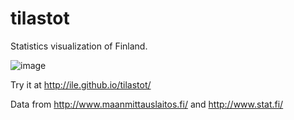 tilastot
========

Statistics visualization of Finland.

![image](https://f.cloud.github.com/assets/433707/1233732/db3c8b64-293f-11e3-9e7f-851be8f76c7b.png)

Try it at http://ile.github.io/tilastot/

Data from http://www.maanmittauslaitos.fi/ and http://www.stat.fi/
